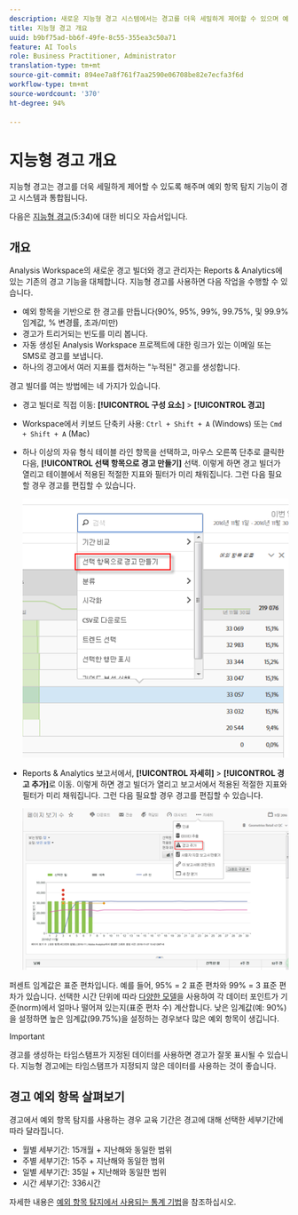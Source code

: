 ```yaml
---
description: 새로운 지능형 경고 시스템에서는 경고를 더욱 세밀하게 제어할 수 있으며 예외 항목 탐지 기능이 경고 시스템과 통합됩니다.
title: 지능형 경고 개요
uuid: b9bf75ad-bb6f-49fe-8c55-355ea3c50a71
feature: AI Tools
role: Business Practitioner, Administrator
translation-type: tm+mt
source-git-commit: 894ee7a8f761f7aa2590e06708be82e7ecfa3f6d
workflow-type: tm+mt
source-wordcount: '370'
ht-degree: 94%

---
```



# 지능형 경고 개요

지능형 경고는 경고를 더욱 세밀하게 제어할 수 있도록 해주며 예외 항목 탐지 기능이 경고 시스템과 통합됩니다.

다음은 [지능형 경고](https://docs.adobe.com/content/help/en/analytics-learn/tutorials/data-science/intelligent-alerts.html)(5:34)에 대한 비디오 자습서입니다.

## 개요

Analysis Workspace의 새로운 경고 빌더와 경고 관리자는 Reports &amp; Analytics에 있는 기존의 경고 기능을 대체합니다. 지능형 경고를 사용하면 다음 작업을 수행할 수 있습니다.

* 예외 항목을 기반으로 한 경고를 만듭니다(90%, 95%, 99%, 99.75%, 및 99.9% 임계값, % 변경률, 초과/미만)
* 경고가 트리거되는 빈도를 미리 봅니다.
* 자동 생성된 Analysis Workspace 프로젝트에 대한 링크가 있는 이메일 또는 SMS로 경고를 보냅니다.
* 하나의 경고에서 여러 지표를 캡처하는 &quot;누적된&quot; 경고를 생성합니다.

경고 빌더를 여는 방법에는 네 가지가 있습니다. 

* 경고 빌더로 직접 이동: **[!UICONTROL 구성 요소]** > **[!UICONTROL 경고]**
* Workspace에서 키보드 단축키 사용: `Ctrl + Shift + A` (Windows) 또는 `Cmd + Shift + A` (Mac)
* 하나 이상의 자유 형식 테이블 라인 항목을 선택하고, 마우스 오른쪽 단추로 클릭한 다음, **[!UICONTROL 선택 항목으로 경고 만들기]** 선택. 이렇게 하면 경고 빌더가 열리고 테이블에서 적용된 적절한 지표와 필터가 미리 채워집니다. 그런 다음 필요할 경우 경고를 편집할 수 있습니다.

   ![선택 항목으로 경고 만들기](assets/create-alert-from-selection.png)

* Reports &amp; Analytics 보고서에서, **[!UICONTROL 자세히]** > **[!UICONTROL 경고 추가]**&#x200B;로 이동. 이렇게 하면 경고 빌더가 열리고 보고서에서 적용된 적절한 지표와 필터가 미리 채워집니다. 그런 다음 필요할 경우 경고를 편집할 수 있습니다.

   ![경고 추가](assets/add-alert.png)

퍼센트 임계값은 표준 편차입니다. 예를 들어, 95% = 2 표준 편차와 99% = 3 표준 편차가 있습니다. 선택한 시간 단위에 따라 [다양한 모델](../virtual-analyst/c-anomaly-detection/statistics-anomaly-detection.md)을 사용하여 각 데이터 포인트가 기준(norm)에서 얼마나 떨어져 있는지(표준 편차 수) 계산합니다. 낮은 임계값(예: 90%)을 설정하면 높은 임계값(99.75%)을 설정하는 경우보다 많은 예외 항목이 생깁니다.

>[!IMPORTANT]
>
> 경고를 생성하는 타임스탬프가 지정된 데이터를 사용하면 경고가 잘못 표시될 수 있습니다. 지능형 경고에는 타임스탬프가 지정되지 않은 데이터를 사용하는 것이 좋습니다.

## 경고 예외 항목 살펴보기

경고에서 예외 항목 탐지를 사용하는 경우 교육 기간은 경고에 대해 선택한 세부기간에 따라 달라집니다.

* 월별 세부기간: 15개월 + 지난해와 동일한 범위
* 주별 세부기간: 15주 + 지난해와 동일한 범위
* 일별 세부기간: 35일 + 지난해와 동일한 범위
* 시간 세부기간: 336시간

자세한 내용은 [예외 항목 탐지에서 사용되는 통계 기법](../virtual-analyst/c-anomaly-detection/statistics-anomaly-detection.md)을 참조하십시오.
